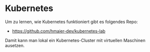 # Kubernetes

Um zu lernen, wie Kubernetes funktioniert gibt es folgendes Repo:

- https://github.com/hmaier-dev/kubernetes-lab

Damit kann man lokal ein Kubernetes-Cluster mit virtuellen Maschinen ausetzen.
